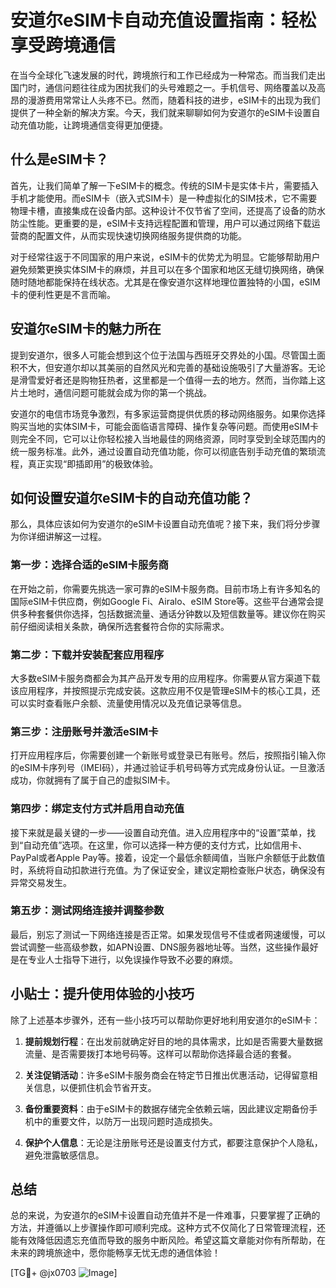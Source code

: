# 安道尔eSIM卡自动充值设置指南：轻松享受跨境通信

在当今全球化飞速发展的时代，跨境旅行和工作已经成为一种常态。而当我们走出国门时，通信问题往往成为困扰我们的头号难题之一。手机信号、网络覆盖以及高昂的漫游费用常常让人头疼不已。然而，随着科技的进步，eSIM卡的出现为我们提供了一种全新的解决方案。今天，我们就来聊聊如何为安道尔的eSIM卡设置自动充值功能，让跨境通信变得更加便捷。

## 什么是eSIM卡？

首先，让我们简单了解一下eSIM卡的概念。传统的SIM卡是实体卡片，需要插入手机才能使用。而eSIM卡（嵌入式SIM卡）是一种虚拟化的SIM技术，它不需要物理卡槽，直接集成在设备内部。这种设计不仅节省了空间，还提高了设备的防水防尘性能。更重要的是，eSIM卡支持远程配置和管理，用户可以通过网络下载运营商的配置文件，从而实现快速切换网络服务提供商的功能。

对于经常往返于不同国家的用户来说，eSIM卡的优势尤为明显。它能够帮助用户避免频繁更换实体SIM卡的麻烦，并且可以在多个国家和地区无缝切换网络，确保随时随地都能保持在线状态。尤其是在像安道尔这样地理位置独特的小国，eSIM卡的便利性更是不言而喻。

## 安道尔eSIM卡的魅力所在

提到安道尔，很多人可能会想到这个位于法国与西班牙交界处的小国。尽管国土面积不大，但安道尔却以其美丽的自然风光和完善的基础设施吸引了大量游客。无论是滑雪爱好者还是购物狂热者，这里都是一个值得一去的地方。然而，当你踏上这片土地时，通信问题可能就会成为你的第一个挑战。

安道尔的电信市场竞争激烈，有多家运营商提供优质的移动网络服务。如果你选择购买当地的实体SIM卡，可能会面临语言障碍、操作复杂等问题。而使用eSIM卡则完全不同，它可以让你轻松接入当地最佳的网络资源，同时享受到全球范围内的统一服务标准。此外，通过设置自动充值功能，你可以彻底告别手动充值的繁琐流程，真正实现“即插即用”的极致体验。

## 如何设置安道尔eSIM卡的自动充值功能？

那么，具体应该如何为安道尔的eSIM卡设置自动充值呢？接下来，我们将分步骤为你详细讲解这一过程。

### 第一步：选择合适的eSIM卡服务商

在开始之前，你需要先挑选一家可靠的eSIM卡服务商。目前市场上有许多知名的国际eSIM卡供应商，例如Google Fi、Airalo、eSIM Store等。这些平台通常会提供多种套餐供你选择，包括数据流量、通话分钟数以及短信数量等。建议你在购买前仔细阅读相关条款，确保所选套餐符合你的实际需求。

### 第二步：下载并安装配套应用程序

大多数eSIM卡服务商都会为其产品开发专用的应用程序。你需要从官方渠道下载该应用程序，并按照提示完成安装。这款应用不仅是管理eSIM卡的核心工具，还可以实时查看账户余额、流量使用情况以及充值记录等信息。

### 第三步：注册账号并激活eSIM卡

打开应用程序后，你需要创建一个新账号或登录已有账号。然后，按照指引输入你的eSIM卡序列号（IMEI码），并通过验证手机号码等方式完成身份认证。一旦激活成功，你就拥有了属于自己的虚拟SIM卡。

### 第四步：绑定支付方式并启用自动充值

接下来就是最关键的一步——设置自动充值。进入应用程序中的“设置”菜单，找到“自动充值”选项。在这里，你可以选择一种方便的支付方式，比如信用卡、PayPal或者Apple Pay等。接着，设定一个最低余额阈值，当账户余额低于此数值时，系统将自动扣款进行充值。为了保证安全，建议定期检查账户状态，确保没有异常交易发生。

### 第五步：测试网络连接并调整参数

最后，别忘了测试一下网络连接是否正常。如果发现信号不佳或者网速缓慢，可以尝试调整一些高级参数，如APN设置、DNS服务器地址等。当然，这些操作最好是在专业人士指导下进行，以免误操作导致不必要的麻烦。

## 小贴士：提升使用体验的小技巧

除了上述基本步骤外，还有一些小技巧可以帮助你更好地利用安道尔的eSIM卡：

1. **提前规划行程**：在出发前就确定好目的地的具体需求，比如是否需要大量数据流量、是否需要拨打本地号码等。这样可以帮助你选择最合适的套餐。
   
2. **关注促销活动**：许多eSIM卡服务商会在特定节日推出优惠活动，记得留意相关信息，以便抓住机会节省开支。

3. **备份重要资料**：由于eSIM卡的数据存储完全依赖云端，因此建议定期备份手机中的重要文件，以防万一出现问题时造成损失。

4. **保护个人信息**：无论是注册账号还是设置支付方式，都要注意保护个人隐私，避免泄露敏感信息。

## 总结

总的来说，为安道尔的eSIM卡设置自动充值并不是一件难事，只要掌握了正确的方法，并遵循以上步骤操作即可顺利完成。这种方式不仅简化了日常管理流程，还能有效降低因遗忘充值而导致的服务中断风险。希望这篇文章能对你有所帮助，在未来的跨境旅途中，愿你能畅享无忧无虑的通信体验！

[TG💪+ @jx0703 ![Image](https://github.com/user-attachments/assets/dbca1d08-cadb-493c-b0ec-ad6f7a83f270)]